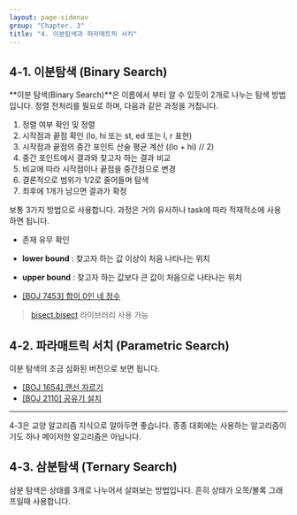 ```yaml
---
layout: page-sidenav
group: "Chapter. 3"
title: "4. 이분탐색과 파라매트릭 서치"
---
```


## 4-1. 이분탐색 (Binary Search)

**이분 탐색(Binary Search)**은 이름에서 부터 알 수 있듯이 2개로 나누는 탐색 방법입니다.
정렬 전처리를 필요로 하며, 다음과 같은 과정을 거칩니다.

1. 정렬 여부 확인 및 정렬
2. 시작점과 끝점 확인 (lo, hi 또는 st, ed 또는 l, r 표현)
3. 시작점과 끝점의 중간 포인트 산술 평균 계산 ((lo + hi) // 2)
4. 중간 포인트에서 결과와 찾고자 하는 결과 비교
5. 비교에 따라 시작점이나 끝점을 중간점으로 변경
6. 결론적으로 범위가 1/2로 줄어들며 탐색
7. 최후에 1개가 남으면 결과가 확정

보통 3가지 방법으로 사용합니다. 과정은 거의 유사하나 task에 따라 적재적소에 사용하면 됩니다.

- 존재 유무 확인
- **lower bound** : 찾고자 하는 값 이상이 처음 나타나는 위치
- **upper bound** : 찾고자 하는 값보다 큰 값이 처음으로 나타나는 위치

- [[BOJ 7453] 합이 0인 네 정수](https://www.acmicpc.net/problem/7453)

> [bisect.bisect](https://docs.python.org/3.6/library/bisect.html#bisect.bisect) 라이브러리 사용 가능

## 4-2. 파라매트릭 서치 (Parametric Search)

이분 탐색의 조금 심화된 버전으로 보면 됩니다.

- [[BOJ 1654] 랜선 자르기](https://www.acmicpc.net/problem/1654)
- [[BOJ 2110] 공유기 설치](https://www.acmicpc.net/problem/2110)

---

4-3은 교양 알고리즘 지식으로 알아두면 좋습니다.
종종 대회에는 사용하는 알고리즘이기도 하나 메이저한 알고리즘은 아닙니다.

## 4-3. 삼분탐색 (Ternary Search)

삼분 탐색은 상태를 3개로 나누어서 살펴보는 방법입니다. 흔히 상태가 오목/볼록 그래프일때 사용합니다.
